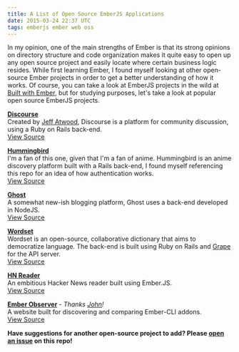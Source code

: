 ```yaml
---
title: A List of Open Source EmberJS Applications
date: 2015-03-24 22:37 UTC
tags: emberjs ember web oss
---
```


In my opinion, one of the main strengths of Ember is that its strong opinions on directory structure and code organization makes it quite easy to open up any open source project and easily locate where certain business logic resides. While first learning Ember, I found myself looking at other open-source Ember projects in order to get a better understanding of how it works. Of course, you can take a look at EmberJS projects in the wild at [Built with Ember](http://builtwithember.io), but for studying purposes, let's take a look at popular open source EmberJS projects.

**[Discourse](http://www.discourse.org/)**  
Created by [Jeff Atwood](http://blog.codinghorror.com/), Discourse is a platform for community discussion, using a Ruby on Rails back-end.  
[View Source](https://github.com/discourse/discourse)

**[Hummingbird](http://hummingbird.me)**  
I'm a fan of this one, given that I'm a fan of anime. Hummingbird is an anime discovery platform built with a Rails back-end, I found myself referencing this repo for an idea of how authentication works.  
[View Source](https://github.com/hummingbird-me/hummingbird)

**[Ghost](http://ghost.org)**  
A somewhat new-ish blogging platform, Ghost uses a back-end developed in NodeJS.  
[View Source](https://github.com/TryGhost/Ghost/tree/master/core/client)

**[Wordset](http://www.wordset.org)**  
Wordset is an open-source, collaborative dictionary that aims to democratize language. The back-end is built using Ruby on Rails and [Grape](http://intridea.github.io/grape/) for the API server.  
[View Source](https://github.com/wordset/wordset-ui)

**[HN Reader](http://chancancode.github.io/hn-reader/about)**  
An embitious Hacker News reader built using Ember.JS.  
[View Source](https://github.com/chancancode/hn-reader)

**[Ember Observer](http://emberobserver.com)** -  *Thanks [John](https://github.com/johnotander)!*  
A website built for discovering and comparing Ember-CLI addons.  
[View Source](https://github.com/emberobserver/client)  

**Have suggestions for another open-source project to add? Please [open an issue](https://github.com/iheanyi/iheanyi.github.io/issues/new) on this repo!**